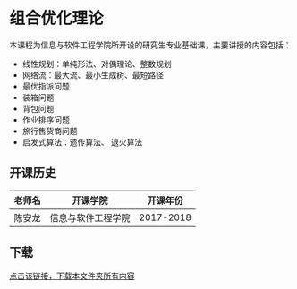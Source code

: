 # 组合优化理论

本课程为信息与软件工程学院所开设的研究生专业基础课，主要讲授的内容包括：
 - 线性规划：单纯形法、对偶理论、整数规划
 - 网络流：最大流、最小生成树、最短路径
 - 最优指派问题
 - 装箱问题
 - 背包问题
 - 作业排序问题
 - 旅行售货商问题
 - 启发式算法：遗传算法、 退火算法

## 开课历史

老师名|开课学院|开课年份
---|---|---
陈安龙|信息与软件工程学院|2017-2018

## 下载

[点击该链接，下载本文件夹所有内容](https://xovee.github.io/gitzip/?https://github.com/Xovee/uestc-course/tree/master/课程目录/组合优化理论)
